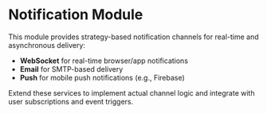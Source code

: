 # Notification Module

This module provides strategy-based notification channels for real-time and asynchronous delivery:
- **WebSocket** for real-time browser/app notifications
- **Email** for SMTP-based delivery
- **Push** for mobile push notifications (e.g., Firebase)

Extend these services to implement actual channel logic and integrate with user subscriptions and event triggers.
